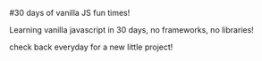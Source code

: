 #30 days of vanilla JS fun times!

Learning vanilla javascript in 30 days, no frameworks, no libraries!

check back everyday for a new little project!
